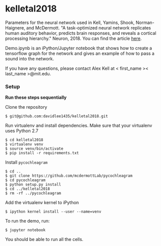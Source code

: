 # kelletal2018
Parameters for the neural network used in Kell, Yamins, Shook, Norman-Haignere, and McDermott. "A task-optimized neural network replicates human auditory behavior, predicts brain responses, and reveals a cortical processing hierarchy." Neuron, 2018. You can find the article <a href="https://www.cell.com/neuron/fulltext/S0896-6273(18)30250-2">here</a>.

Demo.ipynb is an iPython/Jupyter notebook that shows how to create a tensorflow graph for the network and gives an example of how to pass a sound into the network.

If you have any questions, please contact Alex Kell at < first_name >< last_name >@mit.edu.

### Setup
**Run these steps sequentially**

Clone the repository
```
$ git@github.com:davidlee1435/kelletal2018.git
```

Run virtualenv and install dependencies. Make sure that your virtualenv uses Python 2.7
```
$ cd kelletal2018
$ virtualenv venv
$ source venv/bin/activate
$ pip install -r requirements.txt
```

Install `pycochleagram`
```
$ cd ..
$ git clone https://github.com/mcdermottLab/pycochleagram
$ cd pycochleagram
$ python setup.py install
$ cd ../kelletal2018
$ rm -rf ../pycochleagram
```

Add the virtualenv kernel to iPython
```
$ ipython kernel install --user --name=venv
```

To run the demo, run:
```
$ jupyter notebook
```

You should be able to run all the cells.
